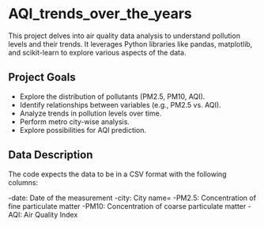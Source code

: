 # AQI_trends_over_the_years
This project delves into air quality data analysis to understand pollution levels and their trends. It leverages Python libraries like pandas, matplotlib, and scikit-learn to explore various aspects of the data.

## Project Goals
- Explore the distribution of pollutants (PM2.5, PM10, AQI).
- Identify relationships between variables (e.g., PM2.5 vs. AQI).
- Analyze trends in pollution levels over time.
- Perform metro city-wise analysis.
- Explore possibilities for AQI prediction.

## Data Description
The code expects the data to be in a CSV format with the following columns:

-date: Date of the measurement
-city: City name=
-PM2.5: Concentration of fine particulate matter
-PM10: Concentration of coarse particulate matter
-AQI: Air Quality Index
